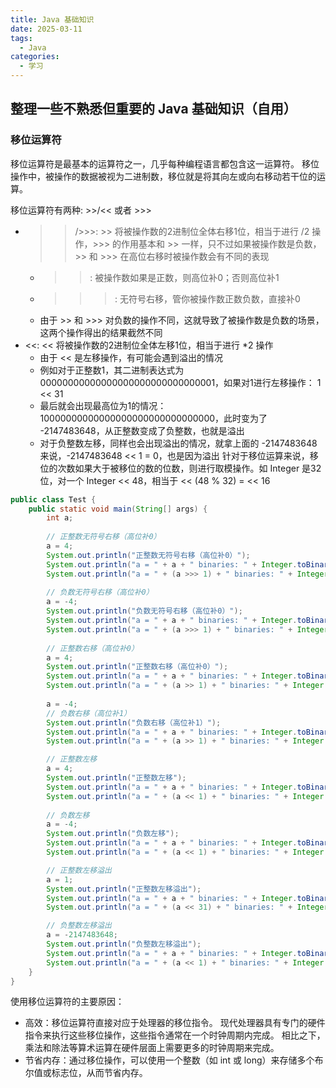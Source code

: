 ```yaml
---
title: Java 基础知识
date: 2025-03-11
tags:
  - Java
categories:
  - 学习
---
```


## 整理一些不熟悉但重要的 Java 基础知识（自用）

### 移位运算符
移位运算符是最基本的运算符之一，几乎每种编程语言都包含这一运算符。
移位操作中，被操作的数据被视为二进制数，移位就是将其向左或向右移动若干位的运算。

移位运算符有两种: >>/<< 或者 >>>
* >>/>>>: >> 将被操作数的2进制位全体右移1位，相当于进行 /2 操作，>>> 的作用基本和 >> 一样，只不过如果被操作数是负数，>> 和 >>> 在高位右移时被操作数会有不同的表现
  * >>: 被操作数如果是正数，则高位补0；否则高位补1
  * >>>: 无符号右移，管你被操作数正数负数，直接补0
  * 由于 >> 和 >>> 对负数的操作不同，这就导致了被操作数是负数的场景，这两个操作得出的结果截然不同
* <<: << 将被操作数的2进制位全体左移1位，相当于进行 *2 操作
  * 由于 << 是左移操作，有可能会遇到溢出的情况
  * 例如对于正整数1，其二进制表达式为 00000000000000000000000000000001，如果对1进行左移操作： 1 << 31
  * 最后就会出现最高位为1的情况：10000000000000000000000000000000，此时变为了 -2147483648，从正整数变成了负整数，也就是溢出
  * 对于负整数左移，同样也会出现溢出的情况，就拿上面的 -2147483648 来说，-2147483648 << 1 = 0，也是因为溢出
针对于移位运算来说，移位的次数如果大于被移位的数的位数，则进行取模操作。如 Integer 是32位，对一个 Integer << 48，相当于 << (48 % 32) = << 16

```java
public class Test {
    public static void main(String[] args) {
        int a;
        
        // 正整数无符号右移（高位补0）
        a = 4;
        System.out.println("正整数无符号右移（高位补0）");
        System.out.println("a = " + a + " binaries: " + Integer.toBinaryString(a));   // 4 | 00000000 00000000 00000000 00000100 
        System.out.println("a = " + (a >>> 1) + " binaries: " + Integer.toBinaryString(a >>> 1));  // 2 | 00000000 00000000 00000000 00000010
  
        // 负数无符号右移（高位补0）
        a = -4;
        System.out.println("负数无符号右移（高位补0）");
        System.out.println("a = " + a + " binaries: " + Integer.toBinaryString(a));  // -4 | 11111111 11111111 11111111 11111100 
        System.out.println("a = " + (a >>> 1) + " binaries: " + Integer.toBinaryString(a >> 1));  // 2147483646 | 01111111 11111111 11111111 11111110
      
        // 正整数右移（高位补0）
        a = 4;
        System.out.println("正整数右移（高位补0）");
        System.out.println("a = " + a + " binaries: " + Integer.toBinaryString(a));   // 4 | 00000000 00000000 00000000 00000100 
        System.out.println("a = " + (a >> 1) + " binaries: " + Integer.toBinaryString(a >> 1));  // 2 | 00000000 00000000 00000000 00000010
      
        a = -4;
        // 负数右移（高位补1）
        System.out.println("负数右移（高位补1）");
        System.out.println("a = " + a + " binaries: " + Integer.toBinaryString(a));  // -4 | 11111111 11111111 11111111 11111100 
        System.out.println("a = " + (a >> 1) + " binaries: " + Integer.toBinaryString(a >> 1));  // -2 | 11111111 11111111 11111111 11111110

        // 正整数左移
        a = 4;
        System.out.println("正整数左移");
        System.out.println("a = " + a + " binaries: " + Integer.toBinaryString(a)); // 4 | 00000000 00000000 00000000 00000100
        System.out.println("a = " + (a << 1) + " binaries: " + Integer.toBinaryString(a << 1)); // 8 | 00000000 00000000 00000000 00001000
      
        // 负数左移
        a = -4;
        System.out.println("负数左移");
        System.out.println("a = " + a + " binaries: " + Integer.toBinaryString(a)); // -4 | 11111111 11111111 11111111 11111100
        System.out.println("a = " + (a << 1) + " binaries: " + Integer.toBinaryString(a << 1)); // -8 | 11111111 11111111 11111111 11111000

        // 正整数左移溢出
        a = 1;
        System.out.println("正整数左移溢出");
        System.out.println("a = " + a + " binaries: " + Integer.toBinaryString(a)); // 1 | 00000000 00000000 00000000 00000001
        System.out.println("a = " + (a << 31) + " binaries: " + Integer.toBinaryString(a << 31)); // -2147483648 | 10000000 00000000 00000000 00000000

        // 负整数左移溢出
        a = -2147483648;
        System.out.println("负整数左移溢出");
        System.out.println("a = " + a + " binaries: " + Integer.toBinaryString(a)); // -2147483648 | 10000000 00000000 00000000 00000000
        System.out.println("a = " + (a << 1) + " binaries: " + Integer.toBinaryString(a << 1)); // 0 | 00000000 00000000 00000000 00000000
    }
}
```

使用移位运算符的主要原因：
* 高效：移位运算符直接对应于处理器的移位指令。
  现代处理器具有专门的硬件指令来执行这些移位操作，这些指令通常在一个时钟周期内完成。
  相比之下，乘法和除法等算术运算在硬件层面上需要更多的时钟周期来完成。
* 节省内存：通过移位操作，可以使用一个整数（如 int 或 long）来存储多个布尔值或标志位，从而节省内存。


